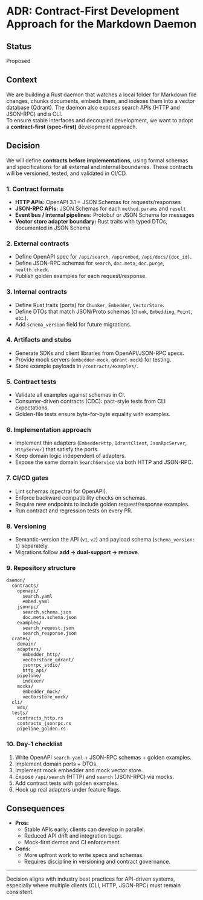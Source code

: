 # ADR: Contract-First Development Approach for the Markdown Daemon

## Status
Proposed

## Context
We are building a Rust daemon that watches a local folder for Markdown file changes, chunks documents, embeds them, and indexes them into a vector database (Qdrant). The daemon also exposes search APIs (HTTP and JSON-RPC) and a CLI.  
To ensure stable interfaces and decoupled development, we want to adopt a **contract-first (spec-first)** development approach.

## Decision
We will define **contracts before implementations**, using formal schemas and specifications for all external and internal boundaries. These contracts will be versioned, tested, and validated in CI/CD.

### 1. Contract formats
- **HTTP APIs:** OpenAPI 3.1 + JSON Schemas for requests/responses
- **JSON-RPC APIs:** JSON Schemas for each `method.params` and `result`
- **Event bus / internal pipelines:** Protobuf or JSON Schema for messages
- **Vector store adapter boundary:** Rust traits with typed DTOs, documented in JSON Schema

### 2. External contracts
- Define OpenAPI spec for `/api/search`, `/api/embed`, `/api/docs/{doc_id}`.
- Define JSON-RPC schemas for `search`, `doc.meta`, `doc.purge`, `health.check`.
- Publish golden examples for each request/response.

### 3. Internal contracts
- Define Rust traits (ports) for `Chunker`, `Embedder`, `VectorStore`.
- Define DTOs that match JSON/Proto schemas (`Chunk`, `Embedding`, `Point`, etc.).
- Add `schema_version` field for future migrations.

### 4. Artifacts and stubs
- Generate SDKs and client libraries from OpenAPI/JSON-RPC specs.
- Provide mock servers (`embedder-mock`, `qdrant-mock`) for testing.
- Store example payloads in `/contracts/examples/`.

### 5. Contract tests
- Validate all examples against schemas in CI.
- Consumer-driven contracts (CDC): pact-style tests from CLI expectations.
- Golden-file tests ensure byte-for-byte equality with examples.

### 6. Implementation approach
- Implement thin adapters (`EmbedderHttp`, `QdrantClient`, `JsonRpcServer`, `HttpServer`) that satisfy the ports.
- Keep domain logic independent of adapters.
- Expose the same domain `SearchService` via both HTTP and JSON-RPC.

### 7. CI/CD gates
- Lint schemas (spectral for OpenAPI).
- Enforce backward compatibility checks on schemas.
- Require new endpoints to include golden request/response examples.
- Run contract and regression tests on every PR.

### 8. Versioning
- Semantic-version the API (`v1`, `v2`) and payload schema (`schema_version: 1`) separately.
- Migrations follow **add → dual-support → remove**.

### 9. Repository structure
```
daemon/
  contracts/
    openapi/
      search.yaml
      embed.yaml
    jsonrpc/
      search.schema.json
      doc.meta.schema.json
    examples/
      search_request.json
      search_response.json
  crates/
    domain/
    adapters/
      embedder_http/
      vectorstore_qdrant/
      jsonrpc_stdio/
      http_api/
    pipeline/
      indexer/
    mocks/
      embedder_mock/
      vectorstore_mock/
  cli/
    mdx/
  tests/
    contracts_http.rs
    contracts_jsonrpc.rs
    pipeline_golden.rs
```

### 10. Day-1 checklist
1. Write OpenAPI `search.yaml` + JSON-RPC schemas + golden examples.
2. Implement domain ports + DTOs.
3. Implement mock embedder and mock vector store.
4. Expose `/api/search` (HTTP) and `search` (JSON-RPC) via mocks.
5. Add contract tests with golden examples.
6. Hook up real adapters under feature flags.

## Consequences
- **Pros:**
  - Stable APIs early; clients can develop in parallel.
  - Reduced API drift and integration bugs.
  - Mock-first demos and CI enforcement.
- **Cons:**
  - More upfront work to write specs and schemas.
  - Requires discipline in versioning and contract governance.

---
Decision aligns with industry best practices for API-driven systems, especially where multiple clients (CLI, HTTP, JSON-RPC) must remain consistent.
